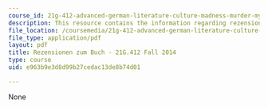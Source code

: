 ```yaml
---
course_id: 21g-412-advanced-german-literature-culture-madness-murder-mysteries-fall-2014
description: This resource contains the information regarding rezensionen zum buch.
file_location: /coursemedia/21g-412-advanced-german-literature-culture-madness-murder-mysteries-fall-2014/e963b9e3d8d99b27cedac13de8b74d01_MIT21G_412F14_Wo11-13_Jak.pdf
file_type: application/pdf
layout: pdf
title: Rezensionen zum Buch - 21G.412 Fall 2014
type: course
uid: e963b9e3d8d99b27cedac13de8b74d01

---
```

None
